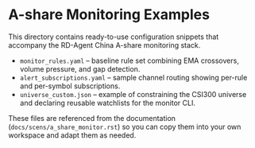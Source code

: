 # A-share Monitoring Examples

This directory contains ready-to-use configuration snippets that accompany the
RD-Agent China A-share monitoring stack.

* `monitor_rules.yaml` – baseline rule set combining EMA crossovers, volume
  pressure, and gap detection.
* `alert_subscriptions.yaml` – sample channel routing showing per-rule and
  per-symbol subscriptions.
* `universe_custom.json` – example of constraining the CSI300 universe and
  declaring reusable watchlists for the monitor CLI.

These files are referenced from the documentation (`docs/scens/a_share_monitor.rst`)
so you can copy them into your own workspace and adapt them as needed.
